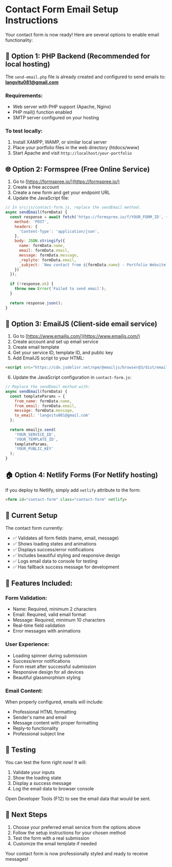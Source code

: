 # Contact Form Email Setup Instructions

Your contact form is now ready! Here are several options to enable email functionality:

## 🚀 Option 1: PHP Backend (Recommended for local hosting)

The `send-email.php` file is already created and configured to send emails to: **langvitu081@gmail.com**

### Requirements:
- Web server with PHP support (Apache, Nginx)
- PHP mail() function enabled
- SMTP server configured on your hosting

### To test locally:
1. Install XAMPP, WAMP, or similar local server
2. Place your portfolio files in the web directory (htdocs/www)
3. Start Apache and visit `http://localhost/your-portfolio`

## 🌐 Option 2: Formspree (Free Online Service)

1. Go to [https://formspree.io/](https://formspree.io/)
2. Create a free account
3. Create a new form and get your endpoint URL
4. Update the JavaScript file:

```javascript
// In src/js/contact-form.js, replace the sendEmail method:
async sendEmail(formData) {
  const response = await fetch('https://formspree.io/f/YOUR_FORM_ID', {
    method: 'POST',
    headers: {
      'Content-Type': 'application/json',
    },
    body: JSON.stringify({
      name: formData.name,
      email: formData.email,
      message: formData.message,
      _replyto: formData.email,
      _subject: `New contact from ${formData.name} - Portfolio Website`
    })
  });
  
  if (!response.ok) {
    throw new Error('Failed to send email');
  }
  
  return response.json();
}
```

## 📧 Option 3: EmailJS (Client-side email service)

1. Go to [https://www.emailjs.com/](https://www.emailjs.com/)
2. Create account and set up email service
3. Create email template
4. Get your service ID, template ID, and public key
5. Add EmailJS script to your HTML:

```html
<script src="https://cdn.jsdelivr.net/npm/@emailjs/browser@3/dist/email.min.js"></script>
```

6. Update the JavaScript configuration in `contact-form.js`:

```javascript
// Replace the sendEmail method with:
async sendEmail(formData) {
  const templateParams = {
    from_name: formData.name,
    from_email: formData.email,
    message: formData.message,
    to_email: 'langvitu081@gmail.com'
  };
  
  return emailjs.send(
    'YOUR_SERVICE_ID',
    'YOUR_TEMPLATE_ID', 
    templateParams,
    'YOUR_PUBLIC_KEY'
  );
}
```

## 🏠 Option 4: Netlify Forms (For Netlify hosting)

If you deploy to Netlify, simply add `netlify` attribute to the form:

```html
<form id="contact-form" class="contact-form" netlify>
```

## 🔧 Current Setup

The contact form currently:
- ✅ Validates all form fields (name, email, message)
- ✅ Shows loading states and animations
- ✅ Displays success/error notifications
- ✅ Includes beautiful styling and responsive design
- ✅ Logs email data to console for testing
- ✅ Has fallback success message for development

## 📱 Features Included:

### Form Validation:
- Name: Required, minimum 2 characters
- Email: Required, valid email format
- Message: Required, minimum 10 characters
- Real-time field validation
- Error messages with animations

### User Experience:
- Loading spinner during submission
- Success/error notifications
- Form reset after successful submission
- Responsive design for all devices
- Beautiful glassmorphism styling

### Email Content:
When properly configured, emails will include:
- Professional HTML formatting
- Sender's name and email
- Message content with proper formatting
- Reply-to functionality
- Professional subject line

## 🎯 Testing

You can test the form right now! It will:
1. Validate your inputs
2. Show the loading state
3. Display a success message
4. Log the email data to browser console

Open Developer Tools (F12) to see the email data that would be sent.

## 🚀 Next Steps

1. Choose your preferred email service from the options above
2. Follow the setup instructions for your chosen method
3. Test the form with a real submission
4. Customize the email template if needed

Your contact form is now professionally styled and ready to receive messages!
